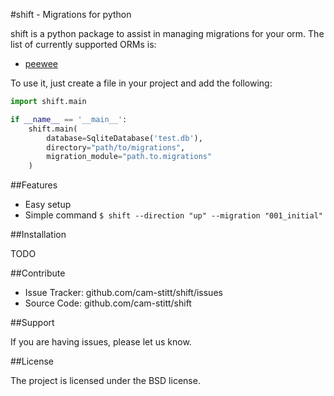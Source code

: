 #shift - Migrations for python

shift is a python package to assist in managing migrations for your 
orm. The list of currently supported ORMs is:

* [peewee](https://github.com/coleifer/peewee)

To use it, just create a file in your project and add the following:

```python
import shift.main

if __name__ == '__main__':
    shift.main(
        database=SqliteDatabase('test.db'),
        directory="path/to/migrations",
        migration_module="path.to.migrations"
    )
```

##Features

* Easy setup
* Simple command `$ shift --direction "up" --migration "001_initial"`

##Installation

TODO

##Contribute

- Issue Tracker: github.com/cam-stitt/shift/issues
- Source Code: github.com/cam-stitt/shift

##Support

If you are having issues, please let us know.

##License

The project is licensed under the BSD license.
